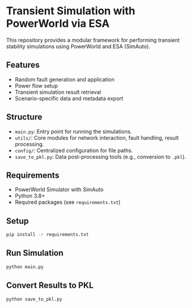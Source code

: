 # Transient Simulation with PowerWorld via ESA

This repository provides a modular framework for performing transient stability simulations using PowerWorld and ESA (SimAuto).

## Features
- Random fault generation and application
- Power flow setup
- Transient simulation result retrieval
- Scenario-specific data and metadata export

## Structure
- `main.py`: Entry point for running the simulations.
- `utils/`: Core modules for network interaction, fault handling, result processing.
- `config/`: Centralized configuration for file paths.
- `save_to_pkl.py`: Data post-processing tools (e.g., conversion to `.pkl`).

## Requirements
- PowerWorld Simulator with SimAuto
- Python 3.8+
- Required packages (see `requirements.txt`)

## Setup
```bash
pip install -r requirements.txt
```

## Run Simulation
```bash
python main.py
```

## Convert Results to PKL
```bash
python save_to_pkl.py
```

